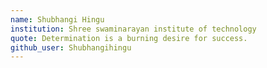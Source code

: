 ```yaml
---
name: Shubhangi Hingu
institution: Shree swaminarayan institute of technology
quote: Determination is a burning desire for success.
github_user: Shubhangihingu
---
```

